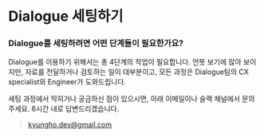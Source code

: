 # Dialogue 세팅하기

### Dialogue를 세팅하려면 어떤 단계들이 필요한가요?

Dialogue를 이용하기 위해서는 총 4단계의 작업이 필요합니다. 언뜻 보기에 많아 보이지만, 자료를 전달하거나 검토하는 일이 대부분이고, 모든 과정은 Dialogue팀의 CX specialist와 Engineer가 도와드립니다.

세팅 과정에서 막히거나 궁금하신 점이 있으시면, 아래 이메일이나 슬랙 채널에서 문의주세요. 6시간 내로 답변드리겠습니다.

> kyungho.dev@gmail.com

